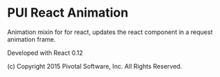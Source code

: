 # PUI React Animation

Animation mixin for for react, updates the react component in a request animation frame.

Developed with React 0.12

(c) Copyright 2015 Pivotal Software, Inc. All Rights Reserved.